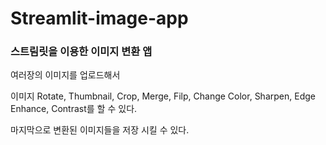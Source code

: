# Streamlit-image-app


### 스트림릿을 이용한 이미지 변환 앱 

여러장의 이미지를 업로드해서 

이미지 Rotate, Thumbnail, Crop, Merge, Filp, Change Color,
Sharpen, Edge Enhance, Contrast를 할 수 있다.

마지막으로 변환된 이미지들을 저장 시킬 수 있다.
